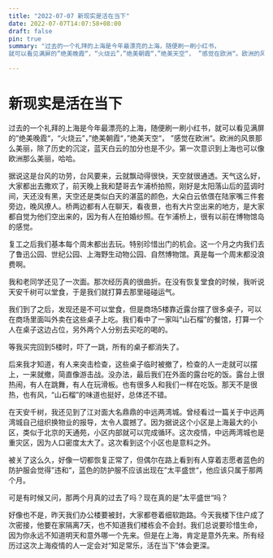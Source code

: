 ```yaml
---
title: "2022-07-07 新现实是活在当下"
date: 2022-07-07T14:07:58+08:00
draft: false
pin: true
summary: "过去的一个礼拜的上海是今年最漂亮的上海，随便刷一刷小红书，
就可以看见满屏的”绝美晚霞“，“火烧云”，”绝美朝霞“，”绝美天空“， ”感觉在欧洲“。欧洲的风景那么美丽，除了历史的沉淀，蓝天白云的加分也是不少。第一次意识到上海也可以像欧洲那么美丽，哈哈。"

---
```



# 新现实是活在当下

过去的一个礼拜的上海是今年最漂亮的上海，随便刷一刷小红书，就可以看见满屏的”绝美晚霞“，“火烧云”，”绝美朝霞“，”绝美天空“， ”感觉在欧洲“。欧洲的风景那么美丽，除了历史的沉淀，蓝天白云的加分也是不少。第一次意识到上海也可以像欧洲那么美丽，哈哈。

据说这是台风的功劳，台风要来，云就飘动得很快，天空就很通透。天气这么好，大家都出去撒欢了，前天晚上我和楚哥去乍浦桥拍照，刚好是太阳落山后的蓝调时间，天还没有黑，天空还是类似白天的湛蓝的颜色，大朵白云依偎在陆家嘴三件套旁边，晚风撩人。桥两边都有人在聊天，看夜景，也有大片空出来的地方，是大家都自觉为他们空出来的，因为有人在拍婚纱照。在乍浦桥上，很有以前在博物馆岛的感觉。

复工之后我们基本每个周末都出去玩。特别珍惜出门的机会。这一个月之内我们去了鲁迅公园、世纪公园、上海野生动物公园、自然博物馆。真是每一个周末都没浪费啊。

我和老同学还见了一次面。那次经历真的很曲折。在没有恢复堂食的时候，我听说天安千树可以堂食，于是我们就打算去那里碰碰运气。

我们到了之后，发现还是不可以堂食，但是商场5楼靠近露台摆了很多桌子，可以在商场里面叫外卖在这些桌子上吃。我们看中了一家叫“山石榴”的餐馆，打算一个人在桌子这边占位，另外两个人分别去买吃的喝的。

等我买完回到5楼时，吓了一跳，所有的桌子都消失了。

后来我才知道，有人来突击检查，这些桌子临时被撤了，检查的人一走就可以摆上，一来就撤，简直像游击战。没办法，最后我们在外面的露台吃的饭。露台上很热闹，有人在跳舞，有人在玩滑板。也有很多人和我们一样在吃饭。那天不是很热，也有风，“山石榴”的味道也挺好，总体还不错。

在天安千树，我还见到了江对面大名鼎鼎的中远两湾城。曾经看过一篇关于中远两湾城自己组织换物业的报导，太令人震撼了。因为据说这个小区是上海最大的小区，类似于北京的天通苑，小区内部就可以完成循环。这次疫情，中远两湾城也是重灾区，因为人口密度太大了。这次看到这个小区也是意料之外。

被关了这么久，好像一切都恢复正常了，但偶尔在路上看到有人穿着志愿者蓝色的防护服会觉得”违和“，蓝色的防护服不应该出现在”太平盛世“，他应该只属于那两个月。

可是有时候又问，那两个月真的过去了吗？现在真的是”太平盛世“吗？

好像也不是，昨天我们办公楼要被封，大家都卷着细软跑路。今天我楼下住户成了次密接，他要在家隔离7天，也不知道我们楼栋会不会封。我们总说要珍惜生命，因为你永远不知道明天和意外哪一个先来。但是在上海，肯定是意外先来。所有经历过这次上海疫情的人一定会对“知足常乐，活在当下”体会更深。
